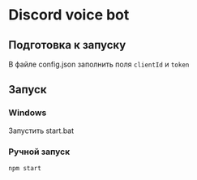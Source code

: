 #  Discord voice bot

## Подготовка к запуску

В файле config.json заполнить поля `clientId` и `token` 
    
## Запуск
### Windows 

Запустить start.bat

### Ручной запуск

```
npm start

```
